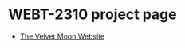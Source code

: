 # WEBT-2310 project page
- [The Velvet Moon Website](https://ryleighmcooper.github.io/HTML_AND_CSS_REVIEW/index.html)

